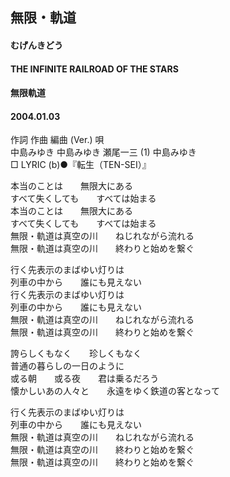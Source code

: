 ## 無限・軌道
#### むげんきどう
#### THE INFINITE RAILROAD OF THE STARS
#### 無限軌道
#### 2004.01.03


作詞  作曲  編曲 (Ver.)   唄   
中島みゆき   中島みゆき   瀬尾一三 (1)  中島みゆき   
□ LYRIC (b)●『転生（TEN-SEI）』   
   
本当のことは　　無限大にある   
すべて失くしても　　すべては始まる   
本当のことは　　無限大にある   
すべて失くしても　　すべては始まる   
無限・軌道は真空の川　　ねじれながら流れる   
無限・軌道は真空の川　　終わりと始めを繋ぐ   
   
行く先表示のまばゆい灯りは   
列車の中から　　誰にも見えない   
行く先表示のまばゆい灯りは   
列車の中から　　誰にも見えない   
無限・軌道は真空の川　　ねじれながら流れる   
無限・軌道は真空の川　　終わりと始めを繋ぐ   
   
誇らしくもなく　　珍しくもなく   
普通の暮らしの一日のように   
或る朝　　或る夜　　君は乗るだろう   
懐かしいあの人々と　　永遠をゆく鉄道の客となって   
   
行く先表示のまばゆい灯りは   
列車の中から　　誰にも見えない   
無限・軌道は真空の川　　ねじれながら流れる   
無限・軌道は真空の川　　終わりと始めを繋ぐ   
無限・軌道は真空の川　　終わりと始めを繋ぐ   
